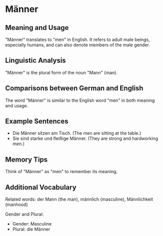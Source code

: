 # Männer
## Meaning and Usage
"Männer" translates to "men" in English. It refers to adult male beings, especially humans, and can also denote members of the male gender.

## Linguistic Analysis
"Männer" is the plural form of the noun "Mann" (man).

## Comparisons between German and English
The word "Männer" is similar to the English word "men" in both meaning and usage.

## Example Sentences
- Die Männer sitzen am Tisch. (The men are sitting at the table.)
- Sie sind starke und fleißige Männer. (They are strong and hardworking men.)

## Memory Tips
Think of "Männer" as "men" to remember its meaning.

## Additional Vocabulary
Related words: der Mann (the man), männlich (masculine), Männlichkeit (manhood)

Gender and Plural: 
- Gender: Masculine
- Plural: die Männer